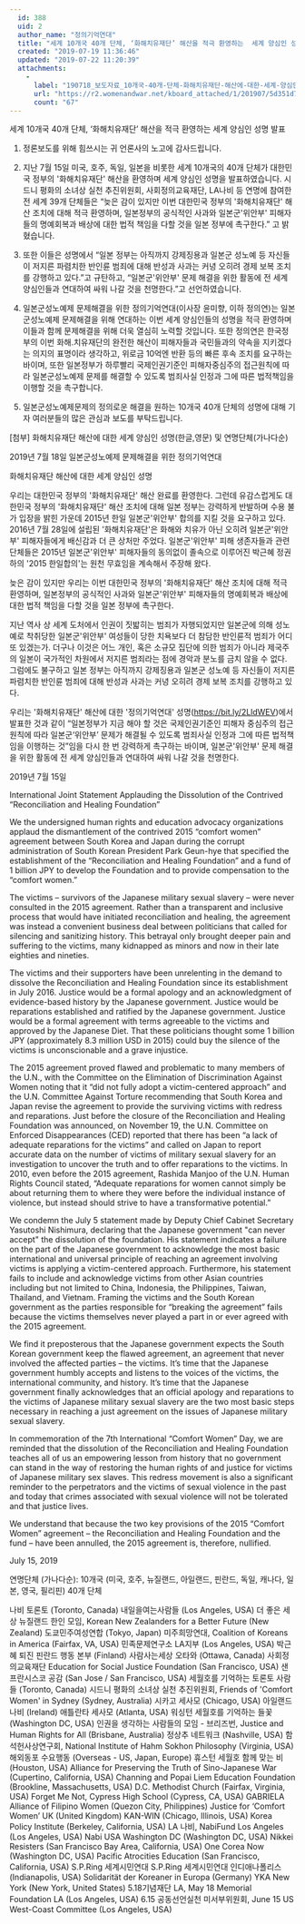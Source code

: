 ```yaml
---
  id: 388
  uid: 2
  author_name: "정의기억연대"
  title: "세계 10개국 40개 단체, ‘화해치유재단’ 해산을 적극 환영하는  세계 양심인 성명 발표"
  created: "2019-07-19 11:36:46"
  updated: "2019-07-22 11:20:39"
  attachments: 
    - 
      label: "190718_보도자료_10개국-40개-단체-화해치유재단-해산에-대한-세계-양심인-성명-발표.hwp"
      url: "https://r2.womenandwar.net/kboard_attached/1/201907/5d351d77b8d965022526.hwp"
      count: "67"
---
```

세계 10개국 40개 단체, ‘화해치유재단’ 해산을 적극 환영하는 세계 양심인 성명 발표

1. 정론보도를 위해 힘쓰시는 귀 언론사의 노고에 감사드립니다.

2. 지난 7월 15일 미국, 호주, 독일, 일본을 비롯한 세계 10개국의 40개 단체가 대한민국 정부의 '화해치유재단' 해산을 환영하며 세계 양심인 성명을 발표하였습니다. 시드니 평화의 소녀상 실천 추진위원회, 사회정의교육재단, LA나비 등 연명에 참여한 전 세계 39개 단체들은 “늦은 감이 있지만 이번 대한민국 정부의 '화해치유재단' 해산 조치에 대해 적극 환영하며, 일본정부의 공식적인 사과와 일본군'위안부' 피해자들의 명예회복과 배상에 대한 법적 책임을 다할 것을 일본 정부에 촉구한다.” 고 밝혔습니다. 
 
3. 또한 이들은 성명에서 “일본 정부는 아직까지 강제징용과 일본군 성노예 등 자신들이 저지른 파렴치한 반인륜 범죄에 대해 반성과 사과는 커녕 오히려 경제 보복 조치를 강행하고 있다.”고 규탄하고, “일본군'위안부' 문제 해결을 위한 활동에 전 세계 양심인들과 연대하여 싸워 나갈 것을 천명한다.”고 선언하였습니다. 

4. 일본군성노예제 문제해결을 위한 정의기억연대(이사장 윤미향, 이하 정의연)는 일본군성노예제 문제해결을 위해 연대하는 이번 세계 양심인들의 성명을 적극 환영하며 이들과 함께 문제해결을 위해 더욱 열심히 노력할 것입니다. 또한 정의연은 한국정부의 이번 화해.치유재단의 완전한 해산이 피해자들과 국민들과의 약속을 지키겠다는 의지의 표명이라 생각하고, 위로금 10억엔 반환 등의 빠른 후속 조치를 요구하는 바이며, 또한 일본정부가 하루빨리 국제인권기준인 피해자중심주의 접근원칙에 따라 일본군성노예제 문제를 해결할 수 있도록 범죄사실 인정과 그에 따른 법적책임을 이행할 것을 촉구합니다.

5. 일본군성노예제문제의 정의로운 해결을 원하는 10개국 40개 단체의 성명에 대해 기자 여러분들의 많은 관심과 보도를 부탁드립니다.

\[첨부\] 화해치유재단 해산에 대한 세계 양심인 성명(한글,영문) 및 연명단체(가나다순)

2019년 7월 18일 
일본군성노예제 문제해결을 위한 정의기억연대

화해치유재단 해산에 대한 세계 양심인 성명

우리는 대한민국 정부의 '화해치유재단' 해산 완료를 환영한다. 그런데 유감스럽게도 대한민국 정부의 '화해치유재단' 해산 조치에 대해 일본 정부는 강력하게 반발하며 수용 불가 입장을 밝힌 가운데 2015년 한일 일본군'위안부' 합의를 지킬 것을 요구하고 있다. 2016년 7월 28일에 설립된 '화해치유재단'은 화해와 치유가 아닌 오히려 일본군'위안부' 피해자들에게 배신감과 더 큰 상처만 주었다. 일본군'위안부' 피해 생존자들과 관련 단체들은 2015년 일본군'위안부' 피해자들의 동의없이 졸속으로 이루어진 박근혜 정권하의 '2015 한일합의'는 원천 무효임을 계속해서 주장해 왔다. 

늦은 감이 있지만 우리는 이번 대한민국 정부의 '화해치유재단' 해산 조치에 대해 적극 환영하며, 일본정부의 공식적인 사과와 일본군'위안부' 피해자들의 명예회복과 배상에 대한 법적 책임을 다할 것을 일본 정부에 촉구한다. 

지난 역사 상 세계 도처에서 인권이 짓밟히는 범죄가 자행되었지만 일본군에 의해 성노예로 착취당한 일본군'위안부' 여성들이 당한 치욕보다 더 참담한 반인륜적 범죄가 어디 또 있겠는가. 더구나 이것은 어느 개인, 혹은 소규모 집단에 의한 범죄가 아니라 제국주의 일본이 국가적인 차원에서 저지른 범죄라는 점에 경악과 분노를 금치 않을 수 없다. 그럼에도 불구하고 일본 정부는 아직까지 강제징용과 일본군 성노예 등 자신들이 저지른 파렴치한 반인륜 범죄에 대해 반성과 사과는 커녕 오히려 경제 보복 조치를 강행하고 있다.

우리는 '화해치유재단' 해산에 대한 '정의기억연대' 성명(https://bit.ly/2LldWEV)에서 발표한 것과 같이 “일본정부가 지금 해야 할 것은 국제인권기준인 피해자 중심주의 접근원칙에 따라 일본군‘위안부’ 문제가 해결될 수 있도록 범죄사실 인정과 그에 따른 법적책임을 이행하는 것”임을 다시 한 번 강력하게 촉구하는 바이며, 일본군'위안부' 문제 해결을 위한 활동에 전 세계 양심인들과 연대하여 싸워 나갈 것을 천명한다.

2019년 7월 15일

International Joint Statement 
Applauding the Dissolution of the Contrived “Reconciliation and Healing Foundation”

We the undersigned human rights and education advocacy organizations applaud the dismantlement of the contrived 2015 “comfort women” agreement between South Korea and Japan during the corrupt administration of South Korean President Park Geun-hye that specified the establishment of the “Reconciliation and Healing Foundation” and a fund of 1 billion JPY to develop the Foundation and to provide compensation to the “comfort women.”

The victims – survivors of the Japanese military sexual slavery – were never consulted in the 2015 agreement. Rather than a transparent and inclusive process that would have initiated reconciliation and healing, the agreement was instead a convenient business deal between politicians that called for silencing and sanitizing history. This betrayal only brought deeper pain and suffering to the victims, many kidnapped as minors and now in their late eighties and nineties.

The victims and their supporters have been unrelenting in the demand to dissolve the Reconciliation and Healing Foundation since its establishment in July 2016. Justice would be a formal apology and an acknowledgment of evidence-based history by the Japanese government. Justice would be reparations established and ratified by the Japanese government. Justice would be a formal agreement with terms agreeable to the victims and approved by the Japanese Diet. That these politicians thought some 1 billion JPY (approximately 8.3 million USD in 2015) could buy the silence of the victims is unconscionable and a grave injustice.

The 2015 agreement proved flawed and problematic to many members of the U.N., with the Committee on the Elimination of Discrimination Against Women noting that it “did not fully adopt a victim-centered approach” and the U.N. Committee Against Torture recommending that South Korea and Japan revise the agreement to provide the surviving victims with redress and reparations. Just before the closure of the Reconciliation and Healing Foundation was announced, on November 19, the U.N. Committee on Enforced Disappearances (CED) reported that there has been “a lack of adequate reparations for the victims” and called on Japan to report accurate data on the number of victims of military sexual slavery for an investigation to uncover the truth and to offer reparations to the victims. In 2010, even before the 2015 agreement, Rashida Manjoo of the U.N. Human Rights Council stated, “Adequate reparations for women cannot simply be about returning them to where they were before the individual instance of violence, but instead should strive to have a transformative potential.”

We condemn the July 5 statement made by Deputy Chief Cabinet Secretary Yasutoshi Nishimura, declaring that the Japanese government "can never accept" the dissolution of the foundation. His statement indicates a failure on the part of the Japanese government to acknowledge the most basic international and universal principle of reaching an agreement involving victims is applying a victim-centered approach. Furthermore, his statement fails to include and acknowledge victims from other Asian countries including but not limited to China, Indonesia, the Philippines, Taiwan, Thailand, and Vietnam. Framing the victims and the South Korean government as the parties responsible for “breaking the agreement” fails because the victims themselves never played a part in or ever agreed with the 2015 agreement. 

We find it preposterous that the Japanese government expects the South Korean government keep the flawed agreement, an agreement that never involved the affected parties – the victims. It’s time that the Japanese government humbly accepts and listens to the voices of the victims, the international community, and history. It’s time that the Japanese government finally acknowledges that an official apology and reparations to the victims of Japanese military sexual slavery are the two most basic steps necessary in reaching a just agreement on the issues of Japanese military sexual slavery.

In commemoration of the 7th International “Comfort Women” Day, we are reminded that the dissolution of the Reconciliation and Healing Foundation teaches all of us an empowering lesson from history that no government can stand in the way of restoring the human rights of and justice for victims of Japanese military sex slaves. This redress movement is also a significant reminder to the perpetrators and the victims of sexual violence in the past and today that crimes associated with sexual violence will not be tolerated and that justice lives.

We understand that because the two key provisions of the 2015 “Comfort Women” agreement – the Reconciliation and Healing Foundation and the fund – have been annulled, the 2015 agreement is, therefore, nullified.

July 15, 2019

연명단체 (가나다순): 10개국 (미국, 호주, 뉴질랜드, 아일랜드, 핀란드, 독일, 캐나다, 일본, 영국, 필리핀) 40개 단체

나비 토론토 (Toronto, Canada)
내일을여는사람들 (Los Angeles, USA)
더 좋은 세상 뉴질랜드 한인 모임, Korean New Zealanders for a Better Future (New Zealand)
도쿄민주여성연합 (Tokyo, Japan)
미주희망연대, Coalition of Koreans in America (Fairfax, VA, USA)
민족문제연구소 LA지부 (Los Angeles, USA)
박근혜 퇴진 핀란드 행동 본부 (Finland)
사람사는세상 오타와 (Ottawa, Canada)
사회정의교육재단 Education for Social Justice Foundation (San Francisco, USA) 
샌프란시스코 공감 (San Jose / San Francisco, USA)
세월호를 기억하는 토론토 사람들 (Toronto, Canada)
시드니 평화의 소녀상 실천 추진위원회, Friends of 'Comfort Women' in Sydney (Sydney, Australia)
시카고 세사모 (Chicago, USA)
아일랜드 나비 (Ireland)
애틀란타 세사모 (Atlanta, USA)
워싱턴 세월호를 기억하는 들꽃 (Washington DC, USA)
인권을 생각하는 사람들의 모임 - 브리즈번, Justice and Human Rights for All (Brisbane, Australia)
정상추 네트워크 (Nashville, USA)
함석헌사상연구회, National Institute of Hahm Sokhon Philosophy (Virginia, USA)
해외동포 수요행동 (Overseas - US, Japan, Europe)
휴스턴 세월호 함께 맞는 비 (Houston, USA)
Alliance for Preserving the Truth of Sino-Japanese War (Cupertino, California, USA)
Channing and Popai Liem Education Foundation (Brookline, Massachusetts, USA)
D.C. Methodist Church (Fairfax, Virginia, USA)
Forget Me Not, Cypress High School (Cypress, CA, USA)
GABRIELA Alliance of Filipino Women (Quezon City, Philippines)
Justice for ‘Comfort Women’ UK (United Kingdom)
KAN-WIN (Chicago, Illinois, USA)
Korea Policy Institute (Berkeley, California, USA)
LA 나비, NabiFund Los Angeles (Los Angeles, USA)
Nabi USA Washington DC (Washington DC, USA)
Nikkei Resisters (San Francisco Bay Area, California, USA)
One Corea Now (Washington DC, USA)
Pacific Atrocities Education (San Francisco, California, USA)
S.P.Ring 세계시민연대 
S.P.Ring 세계시민연대 인디애나폴리스 (Indianapolis, USA)
Solidarität der Koreaner in Europa (Germany)
YKA New York (New York, United States)
5.18기념재단 LA, May 18 Memorial Foundation LA (Los Angeles, USA)
6.15 공동선언실천 미서부위원회, June 15 US West-Coast Committee (Los Angeles, USA)